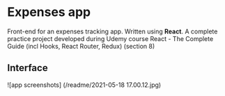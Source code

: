 # Expenses app

Front-end for an expenses tracking app. Written using **React**.
A complete practice project  developed during Udemy course React - The Complete Guide (incl Hooks, React Router, Redux) (section 8)

## Interface 

![app screenshots]
(/readme/2021-05-18 17.00.12.jpg)


